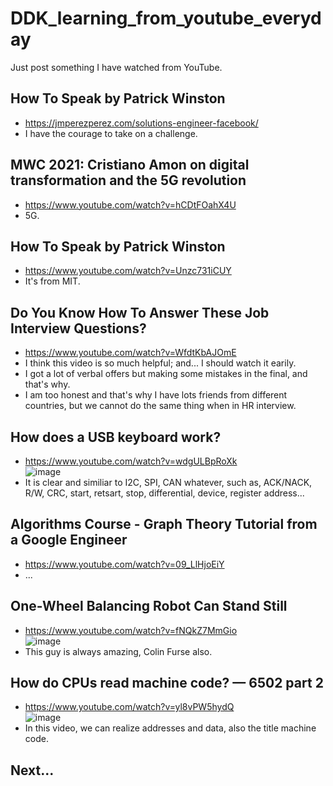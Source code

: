 # DDK_learning_from_youtube_everyday
Just post something I have watched from YouTube.

## How To Speak by Patrick Winston
* https://jmperezperez.com/solutions-engineer-facebook/
* I have the courage to take on a challenge.

## MWC 2021: Cristiano Amon on digital transformation and the 5G revolution
* https://www.youtube.com/watch?v=hCDtFOahX4U
* 5G.
 
## How To Speak by Patrick Winston
* https://www.youtube.com/watch?v=Unzc731iCUY
* It's from MIT.

## Do You Know How To Answer These Job Interview Questions?
* https://www.youtube.com/watch?v=WfdtKbAJOmE
* I think this video is so much helpful; and... I should watch it earily.
* I got a lot of verbal offers but making some mistakes in the final, and that's why.
* I am too honest and that's why I have lots friends from different countries, but we cannot do the same thing when in HR interview.

## How does a USB keyboard work?
* https://www.youtube.com/watch?v=wdgULBpRoXk <br>
![image](https://user-images.githubusercontent.com/67073582/125987075-58988083-c5dd-4c3e-b5f7-224231728566.png) <br>
* It is clear and similiar to I2C, SPI, CAN whatever, such as, ACK/NACK, R/W, CRC, start, retsart, stop, differential, device, register address...

## Algorithms Course - Graph Theory Tutorial from a Google Engineer
* https://www.youtube.com/watch?v=09_LlHjoEiY <br>
* ...

## One-Wheel Balancing Robot Can Stand Still 
* https://www.youtube.com/watch?v=fNQkZ7MmGio <br>
![image](https://user-images.githubusercontent.com/67073582/125994134-32b07a04-ce11-4f75-b898-dd01c80c3407.png) <br>
* This guy is always amazing, Colin Furse also.

## How do CPUs read machine code? — 6502 part 2
* https://www.youtube.com/watch?v=yl8vPW5hydQ <br>
![image](https://user-images.githubusercontent.com/67073582/126038581-3c79468a-4a60-4cfe-bcd9-7307f2134f87.png) <br>
* In this video, we can realize addresses and data, also the title machine code.


## Next...

